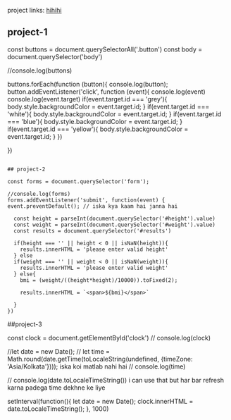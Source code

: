 project links: [hihihi](https://stackblitz.com/edit/dom-project-chaiaurcode?file=index.html) 


## project-1

const buttons = document.querySelectorAll('.button')
const body = document.querySelector('body')


//console.log(buttons)

buttons.forEach(function (button){
  console.log(button);
  button.addEventListener('click', function (event){
    console.log(event)
    console.log(event.target)
    if(event.target.id === 'grey'){
      body.style.backgroundColor = event.target.id;
    }
    if(event.target.id === 'white'){
      body.style.backgroundColor = event.target.id;
    }
    if(event.target.id === 'blue'){
      body.style.backgroundColor = event.target.id;
    }
    if(event.target.id === 'yellow'){
      body.style.backgroundColor = event.target.id;
    }
  })

})

```

## project-2

const forms = document.querySelector('form');

//console.log(forms)
forms.addEventListener('submit', function(event) {
event.preventDefault(); // iska kya kaam hai janna hai

  const height = parseInt(document.querySelector('#height').value)
  const weight = parseInt(document.querySelector('#weight').value)
  const results = document.querySelector('#results')

  if(height === '' || height < 0 || isNaN(height)){
    results.innerHTML = 'please enter valid height'
  } else
  if(weight === '' || weight < 0 || isNaN(weight)){
    results.innerHTML = 'please enter valid weight'
  } else{
    bmi = (weight/((height*height)/10000)).toFixed(2);

    results.innerHTML = `<span>${bmi}</span>`

  }
})

```

##project-3


const clock = document.getElementById('clock')
// console.log(clock)



//let date = new Date();
// let time = Math.round(date.getTime(toLocaleString(undefined, {timeZone: 'Asia/Kolkata'}))); iska koi matlab nahi hai
// console.log(time)

// console.log(date.toLocaleTimeString()) i can use that but har bar refresh karna padega time dekhne ke liye

setInterval(function(){
  let date = new Date();
  clock.innerHTML = date.toLocaleTimeString();
}, 1000)
